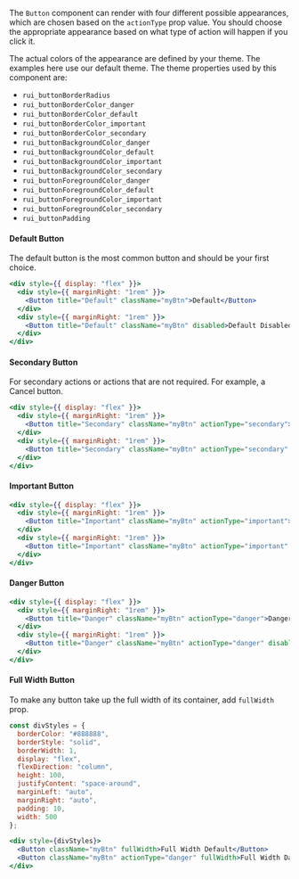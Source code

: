 The `Button` component can render with four different possible appearances, which are chosen based on the `actionType` prop value. You should choose the appropriate appearance based on what type of action will happen if you click it.

The actual colors of the appearance are defined by your theme. The examples here use our default theme. The theme properties used by this component are:

- `rui_buttonBorderRadius`
- `rui_buttonBorderColor_danger`
- `rui_buttonBorderColor_default`
- `rui_buttonBorderColor_important`
- `rui_buttonBorderColor_secondary`
- `rui_buttonBackgroundColor_danger`
- `rui_buttonBackgroundColor_default`
- `rui_buttonBackgroundColor_important`
- `rui_buttonBackgroundColor_secondary`
- `rui_buttonForegroundColor_danger`
- `rui_buttonForegroundColor_default`
- `rui_buttonForegroundColor_important`
- `rui_buttonForegroundColor_secondary`
- `rui_buttonPadding`

#### Default Button

The default button is the most common button and should be your first choice.

```jsx
<div style={{ display: "flex" }}>
  <div style={{ marginRight: "1rem" }}>
    <Button title="Default" className="myBtn">Default</Button>
  </div>
  <div style={{ marginRight: "1rem" }}>
    <Button title="Default" className="myBtn" disabled>Default Disabled</Button>
  </div>
</div>
```

#### Secondary Button

For secondary actions or actions that are not required. For example, a Cancel button.

```jsx
<div style={{ display: "flex" }}>
  <div style={{ marginRight: "1rem" }}>
    <Button title="Secondary" className="myBtn" actionType="secondary">Secondary</Button>
  </div>
  <div style={{ marginRight: "1rem" }}>
    <Button title="Secondary" className="myBtn" actionType="secondary" disabled>Secondary Disabled</Button>
  </div>
</div>
```

#### Important Button

```jsx
<div style={{ display: "flex" }}>
  <div style={{ marginRight: "1rem" }}>
    <Button title="Important" className="myBtn" actionType="important">Important</Button>
  </div>
  <div style={{ marginRight: "1rem" }}>
    <Button title="Important" className="myBtn" actionType="important" disabled>Important Disabled</Button>
  </div>
</div>
```

#### Danger Button

```jsx
<div style={{ display: "flex" }}>
  <div style={{ marginRight: "1rem" }}>
    <Button title="Danger" className="myBtn" actionType="danger">Danger</Button>
  </div>
  <div style={{ marginRight: "1rem" }}>
    <Button title="Danger" className="myBtn" actionType="danger" disabled>Danger Disabled</Button>
  </div>
</div>
```

#### Full Width Button

To make any button take up the full width of its container, add `fullWidth` prop.

```jsx
const divStyles = {
  borderColor: "#888888",
  borderStyle: "solid",
  borderWidth: 1,
  display: "flex",
  flexDirection: "column",
  height: 100,
  justifyContent: "space-around",
  marginLeft: "auto",
  marginRight: "auto",
  padding: 10,
  width: 500
};

<div style={divStyles}>
  <Button className="myBtn" fullWidth>Full Width Default</Button>
  <Button className="myBtn" actionType="danger" fullWidth>Full Width Danger</Button>
</div>
```
